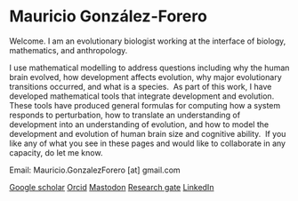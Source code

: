 # Mauricio González-Forero

Welcome. I am an evolutionary biologist working at the interface of biology, mathematics, and anthropology. 

I use mathematical modelling to address questions including why the human brain evolved, how development affects evolution, why major evolutionary transitions occurred, and what is a species.
​
As part of this work, I have developed mathematical tools that integrate development and evolution. These tools have produced general formulas for computing how a system responds to perturbation, how to translate an understanding of development into an understanding of evolution, and how to model the development and evolution of human brain size and cognitive ability.
​
If you like any of what you see in these pages and would like to collaborate in any capacity, do let me know.

Email: Mauricio.GonzalezForero [at] gmail.com

[Google scholar](https://scholar.google.com/citations?authuser=1&user=WIXuy2kAAAAJ)
[Orcid](https://orcid.org/0000-0003-1015-3089)
[Mastodon](https://fediscience.org/deck/@MauricioGForero)
[Research gate](https://www.researchgate.net/profile/Mauricio-Gonzalez-Forero)
[LinkedIn](https://www.linkedin.com/in/mauricio-gonzalez-forero/)
